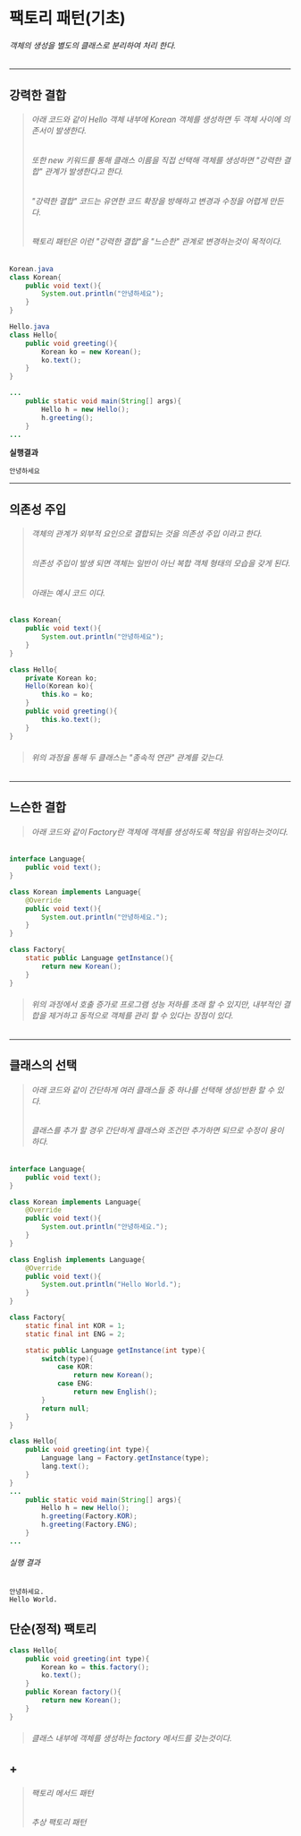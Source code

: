 # 팩토리 패턴(기초)
###### 객체의 생성을 별도의 클래스로 분리하여 처리 한다.
---
## 강력한 결합
> ###### 아래 코드와 같이 Hello 객체 내부에 Korean 객체를 생성하면 두 객체 사이에 의존서이 발생한다.
> ###### 또한 new 키워드를 통해 클래스 이름을 직접 선택해 객체를 생성하면 "강력한 결합" 관계가 발생한다고 한다.
> ###### "강력한 결합" 코드는 유연한 코드 확장을 방해하고 변경과 수정을 어렵게 만든다.
> ###### 팩토리 패턴은 이런 "강력한 결합"을 "느슨한" 관계로 변경하는것이 목적이다.
```java
Korean.java
class Korean{
    public void text(){
        System.out.println("안녕하세요");
    }
}

Hello.java
class Hello{
    public void greeting(){
        Korean ko = new Korean();
        ko.text();
    }
}
```

```java
...
    public static void main(String[] args){
        Hello h = new Hello();
        h.greeting();
    }
...
```
**실행결과**
```
안녕하세요
```
---
## 의존성 주입
> ###### 객체의 관계가 외부적 요인으로 결합되는 것을 의존성 주입 이라고 한다.
> ###### 의존성 주입이 발생 되면 객체는 일반이 아닌 복합 객체 형태의 모습을 갖게 된다.
> ###### 아래는 예시 코드 이다.
```java
class Korean{
    public void text(){
        System.out.println("안녕하세요");
    }
}

class Hello{
    private Korean ko;
    Hello(Korean ko){
        this.ko = ko;
    }
    public void greeting(){
        this.ko.text();
    }
}
```
> ###### 위의 과정을 통해 두 클래스는 "종속적 연관" 관계를 갖는다.
---
## 느슨한 결합
> ###### 아래 코드와 같이 Factory란 객체에 객체를 생성하도록 책임을 위임하는것이다.

```java
interface Language{
    public void text();
}

class Korean implements Language{
    @Override
    public void text(){
        System.out.println("안녕하세요.");
    }
}

class Factory{
    static public Language getInstance(){
        return new Korean();
    }
}
```
> ###### 위의 과정에서 호출 증가로 프로그램 성능 저하를 초래 할 수 있지만, 내부적인 결합을 제거하고 동적으로 객체를 관리 할 수 있다는 장점이 있다.
---
## 클래스의 선택
> ###### 아래 코드와 같이 간단하게 여러 클래스들 중 하나를 선택해 생성/반환 할 수 있다.
> ###### 클래스를 추가 할 경우 간단하게 클래스와 조건만 추가하면 되므로 수정이 용이하다.
```java
interface Language{
    public void text();
}

class Korean implements Language{
    @Override
    public void text(){
        System.out.println("안녕하세요.");
    }
}

class English implements Language{
    @Override
    public void text(){
        System.out.println("Hello World.");
    }
}

class Factory{
    static final int KOR = 1;
    static final int ENG = 2;

    static public Language getInstance(int type){
        switch(type){
            case KOR:
                return new Korean();
            case ENG:
                return new English();
        }
        return null;
    }
}

class Hello{
    public void greeting(int type){
        Language lang = Factory.getInstance(type);
        lang.text();
    }
}
...
    public static void main(String[] args){
        Hello h = new Hello();
        h.greeting(Factory.KOR);
        h.greeting(Factory.ENG);
    }
...
```
###### 실행 결과

```
안녕하세요.
Hello World.
```

## 단순(정적) 팩토리

```java
class Hello{
    public void greeting(int type){
        Korean ko = this.factory();
        ko.text();
    }
    public Korean factory(){
        return new Korean();
    }
}
```
>###### 클래스 내부에 객체를 생성하는 factory 메서드를 갖는것이다.

## +
>###### 팩토리 메서드 패턴
>###### 추상 팩토리 패턴